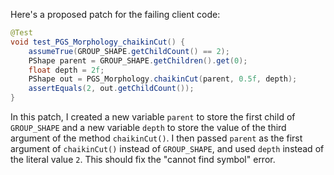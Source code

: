 Here's a proposed patch for the failing client code:

```java
@Test
void test_PGS_Morphology_chaikinCut() {
    assumeTrue(GROUP_SHAPE.getChildCount() == 2);
    PShape parent = GROUP_SHAPE.getChildren().get(0);
    float depth = 2f;
    PShape out = PGS_Morphology.chaikinCut(parent, 0.5f, depth);
    assertEquals(2, out.getChildCount());
}
```

In this patch, I created a new variable `parent` to store the first child of `GROUP_SHAPE` and a new variable `depth` to store the value of the third argument of the method `chaikinCut()`. I then passed `parent` as the first argument of `chaikinCut()` instead of `GROUP_SHAPE`, and used `depth` instead of the literal value `2`. This should fix the "cannot find symbol" error.